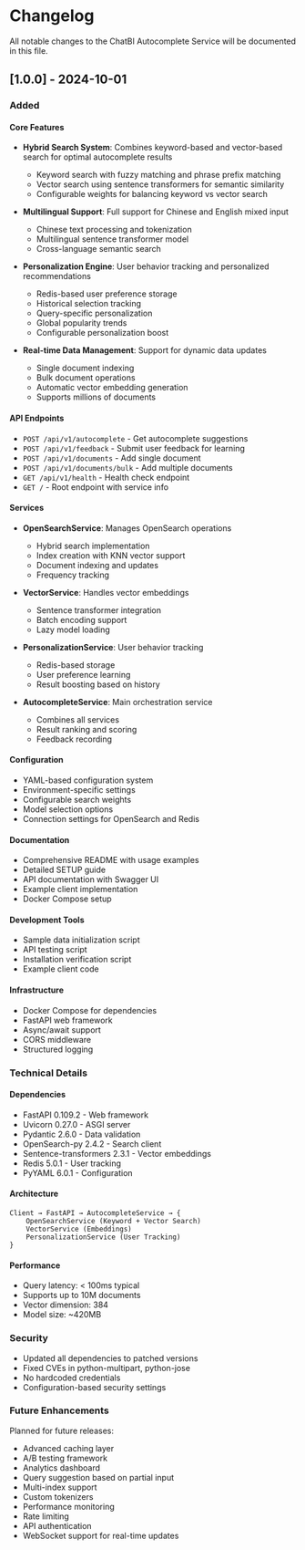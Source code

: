 # Changelog

All notable changes to the ChatBI Autocomplete Service will be documented in this file.

## [1.0.0] - 2024-10-01

### Added

#### Core Features
- **Hybrid Search System**: Combines keyword-based and vector-based search for optimal autocomplete results
  - Keyword search with fuzzy matching and phrase prefix matching
  - Vector search using sentence transformers for semantic similarity
  - Configurable weights for balancing keyword vs vector search
  
- **Multilingual Support**: Full support for Chinese and English mixed input
  - Chinese text processing and tokenization
  - Multilingual sentence transformer model
  - Cross-language semantic search

- **Personalization Engine**: User behavior tracking and personalized recommendations
  - Redis-based user preference storage
  - Historical selection tracking
  - Query-specific personalization
  - Global popularity trends
  - Configurable personalization boost

- **Real-time Data Management**: Support for dynamic data updates
  - Single document indexing
  - Bulk document operations
  - Automatic vector embedding generation
  - Supports millions of documents

#### API Endpoints
- `POST /api/v1/autocomplete` - Get autocomplete suggestions
- `POST /api/v1/feedback` - Submit user feedback for learning
- `POST /api/v1/documents` - Add single document
- `POST /api/v1/documents/bulk` - Add multiple documents
- `GET /api/v1/health` - Health check endpoint
- `GET /` - Root endpoint with service info

#### Services
- **OpenSearchService**: Manages OpenSearch operations
  - Hybrid search implementation
  - Index creation with KNN vector support
  - Document indexing and updates
  - Frequency tracking
  
- **VectorService**: Handles vector embeddings
  - Sentence transformer integration
  - Batch encoding support
  - Lazy model loading
  
- **PersonalizationService**: User behavior tracking
  - Redis-based storage
  - User preference learning
  - Result boosting based on history
  
- **AutocompleteService**: Main orchestration service
  - Combines all services
  - Result ranking and scoring
  - Feedback recording

#### Configuration
- YAML-based configuration system
- Environment-specific settings
- Configurable search weights
- Model selection options
- Connection settings for OpenSearch and Redis

#### Documentation
- Comprehensive README with usage examples
- Detailed SETUP guide
- API documentation with Swagger UI
- Example client implementation
- Docker Compose setup

#### Development Tools
- Sample data initialization script
- API testing script
- Installation verification script
- Example client code

#### Infrastructure
- Docker Compose for dependencies
- FastAPI web framework
- Async/await support
- CORS middleware
- Structured logging

### Technical Details

#### Dependencies
- FastAPI 0.109.2 - Web framework
- Uvicorn 0.27.0 - ASGI server
- Pydantic 2.6.0 - Data validation
- OpenSearch-py 2.4.2 - Search client
- Sentence-transformers 2.3.1 - Vector embeddings
- Redis 5.0.1 - User tracking
- PyYAML 6.0.1 - Configuration

#### Architecture
```
Client → FastAPI → AutocompleteService → {
    OpenSearchService (Keyword + Vector Search)
    VectorService (Embeddings)
    PersonalizationService (User Tracking)
}
```

#### Performance
- Query latency: < 100ms typical
- Supports up to 10M documents
- Vector dimension: 384
- Model size: ~420MB

### Security
- Updated all dependencies to patched versions
- Fixed CVEs in python-multipart, python-jose
- No hardcoded credentials
- Configuration-based security settings

### Future Enhancements

Planned for future releases:
- Advanced caching layer
- A/B testing framework
- Analytics dashboard
- Query suggestion based on partial input
- Multi-index support
- Custom tokenizers
- Performance monitoring
- Rate limiting
- API authentication
- WebSocket support for real-time updates

